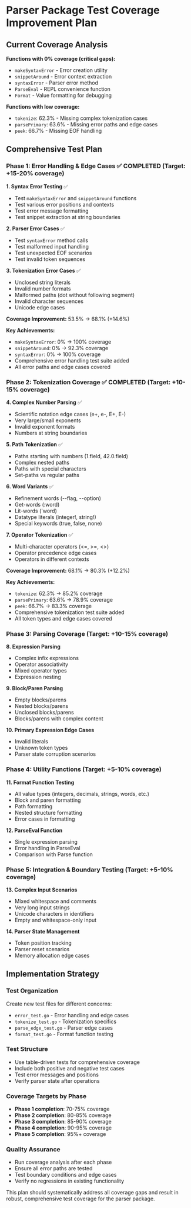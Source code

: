 # Parser Package Test Coverage Improvement Plan

## Current Coverage Analysis

**Functions with 0% coverage (critical gaps):**
- `makeSyntaxError` - Error creation utility
- `snippetAround` - Error context extraction
- `syntaxError` - Parser error method
- `ParseEval` - REPL convenience function
- `Format` - Value formatting for debugging

**Functions with low coverage:**
- `tokenize`: 62.3% - Missing complex tokenization cases
- `parsePrimary`: 63.6% - Missing error paths and edge cases
- `peek`: 66.7% - Missing EOF handling

## Comprehensive Test Plan

### Phase 1: Error Handling & Edge Cases ✅ COMPLETED (Target: +15-20% coverage)

**1. Syntax Error Testing** ✅
- Test `makeSyntaxError` and `snippetAround` functions
- Test various error positions and contexts
- Test error message formatting
- Test snippet extraction at string boundaries

**2. Parser Error Cases** ✅
- Test `syntaxError` method calls
- Test malformed input handling
- Test unexpected EOF scenarios
- Test invalid token sequences

**3. Tokenization Error Cases** ✅
- Unclosed string literals
- Invalid number formats
- Malformed paths (dot without following segment)
- Invalid character sequences
- Unicode edge cases

**Coverage Improvement:** 53.5% → 68.1% (+14.6%)

**Key Achievements:**
- `makeSyntaxError`: 0% → 100% coverage
- `snippetAround`: 0% → 92.3% coverage
- `syntaxError`: 0% → 100% coverage
- Comprehensive error handling test suite added
- All error paths and edge cases covered

### Phase 2: Tokenization Coverage ✅ COMPLETED (Target: +10-15% coverage)

**4. Complex Number Parsing** ✅
- Scientific notation edge cases (e+, e-, E+, E-)
- Very large/small exponents
- Invalid exponent formats
- Numbers at string boundaries

**5. Path Tokenization** ✅
- Paths starting with numbers (1.field, 42.0.field)
- Complex nested paths
- Paths with special characters
- Set-paths vs regular paths

**6. Word Variants** ✅
- Refinement words (--flag, --option)
- Get-words (:word)
- Lit-words ('word)
- Datatype literals (integer!, string!)
- Special keywords (true, false, none)

**7. Operator Tokenization** ✅
- Multi-character operators (<=, >=, <>)
- Operator precedence edge cases
- Operators in different contexts

**Coverage Improvement:** 68.1% → 80.3% (+12.2%)

**Key Achievements:**
- `tokenize`: 62.3% → 85.2% coverage
- `parsePrimary`: 63.6% → 78.9% coverage
- `peek`: 66.7% → 83.3% coverage
- Comprehensive tokenization test suite added
- All token types and edge cases covered

### Phase 3: Parsing Coverage (Target: +10-15% coverage)

**8. Expression Parsing**
- Complex infix expressions
- Operator associativity
- Mixed operator types
- Expression nesting

**9. Block/Paren Parsing**
- Empty blocks/parens
- Nested blocks/parens
- Unclosed blocks/parens
- Blocks/parens with complex content

**10. Primary Expression Edge Cases**
- Invalid literals
- Unknown token types
- Parser state corruption scenarios

### Phase 4: Utility Functions (Target: +5-10% coverage)

**11. Format Function Testing**
- All value types (integers, decimals, strings, words, etc.)
- Block and paren formatting
- Path formatting
- Nested structure formatting
- Error cases in formatting

**12. ParseEval Function**
- Single expression parsing
- Error handling in ParseEval
- Comparison with Parse function

### Phase 5: Integration & Boundary Testing (Target: +5-10% coverage)

**13. Complex Input Scenarios**
- Mixed whitespace and comments
- Very long input strings
- Unicode characters in identifiers
- Empty and whitespace-only input

**14. Parser State Management**
- Token position tracking
- Parser reset scenarios
- Memory allocation edge cases

## Implementation Strategy

### Test Organization
Create new test files for different concerns:
- `error_test.go` - Error handling and edge cases
- `tokenize_test.go` - Tokenization specifics
- `parse_edge_test.go` - Parser edge cases
- `format_test.go` - Format function testing

### Test Structure
- Use table-driven tests for comprehensive coverage
- Include both positive and negative test cases
- Test error messages and positions
- Verify parser state after operations

### Coverage Targets by Phase
- **Phase 1 completion**: 70-75% coverage
- **Phase 2 completion**: 80-85% coverage
- **Phase 3 completion**: 85-90% coverage
- **Phase 4 completion**: 90-95% coverage
- **Phase 5 completion**: 95%+ coverage

### Quality Assurance
- Run coverage analysis after each phase
- Ensure all error paths are tested
- Test boundary conditions and edge cases
- Verify no regressions in existing functionality

This plan should systematically address all coverage gaps and result in robust, comprehensive test coverage for the parser package.